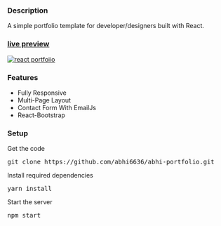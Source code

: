 ### Description

A simple portfolio template for developer/designers built with React. 

### [live preview](https://abhi6636.github.io/abhi-portfolio)

[![react portfoiio](src/assets/portfolio.gif)](https://abhi6636.github.io/abhi-portfolio)

### Features

- Fully Responsive
- Multi-Page Layout
- Contact Form With EmailJs
- React-Bootstrap

### Setup

Get the code

<pre>git clone https://github.com/abhi6636/abhi-portfolio.git</pre>
 
Install required dependencies

<pre>yarn install</pre>


Start the server

<pre>npm start</pre>
